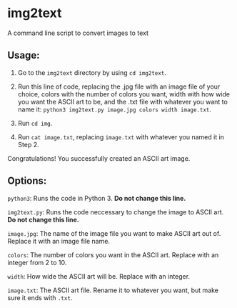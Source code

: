 # img2text
A command line script to convert images to text 

## Usage:

1) Go to the `img2text` directory by using `cd img2text`.

2) Run this line of code, replacing the .jpg file with an image file of your choice, colors with the number of colors you want, width with how wide you want the ASCII art to be, and the .txt file with whatever you want to name it: `python3 img2text.py image.jpg colors width image.txt`.

3) Run `cd img`.

4) Run `cat image.txt`, replacing `image.txt` with whatever you named it in Step 2.

Congratulations! You successfully created an ASCII art image.
 
## Options:

`python3`: Runs the code in Python 3. **Do not change this line.**

`img2text.py`: Runs the code neccessary to change the image to ASCII art. **Do not change this line.**

`image.jpg`: The name of the image file you want to make ASCII art out of. Replace it with an image file name.

`colors`: The number of colors you want in the ASCII art. Replace with an integer from 2 to 10.

`width`: How wide the ASCII art will be. Replace with an integer.

`image.txt`: The ASCII art file. Rename it to whatever you want, but make sure it ends with `.txt`.
